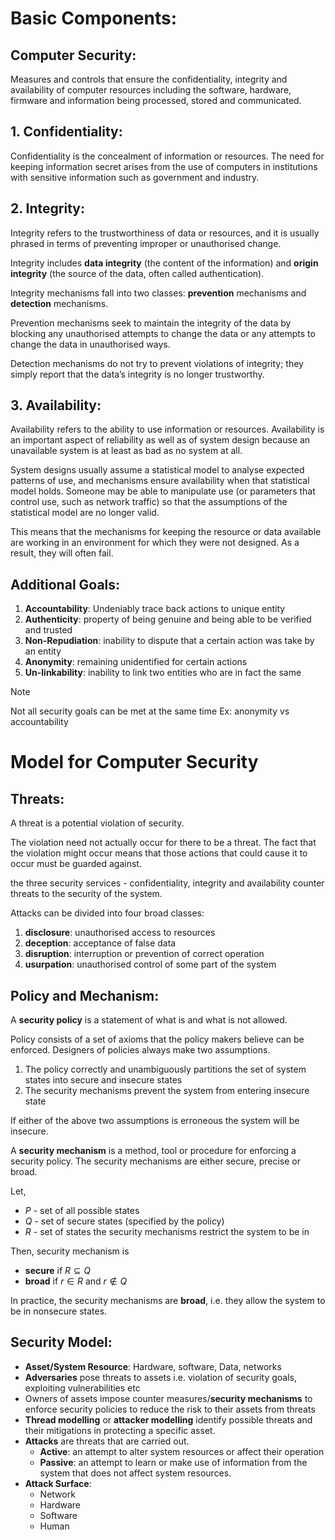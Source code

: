 # Basic Components:


## Computer Security:
Measures and controls that ensure the confidentiality, integrity and availability of computer resources including the software, hardware, firmware and information being processed, stored and communicated.


## 1. Confidentiality:
Confidentiality is the concealment of information or resources. The need for keeping information secret arises from the use of computers in institutions with sensitive information such as government and industry.

## 2. Integrity:
Integrity refers to the trustworthiness of data or resources, and it is usually phrased in terms of preventing improper or unauthorised change.

Integrity includes **data integrity** (the content of the information) and **origin integrity** (the source of the data, often called authentication).

Integrity mechanisms fall into two classes: **prevention** mechanisms and **detection** mechanisms.

Prevention mechanisms seek to maintain the integrity of the data by blocking any unauthorised attempts to change the data or any attempts to change the data in unauthorised ways.

Detection mechanisms do not try to prevent violations of integrity; they simply report that the data’s integrity is no longer trustworthy.

## 3. Availability:
Availability refers to the ability to use information or resources. Availability is an important aspect of reliability as well as of system design because an unavailable system is at least as bad as no system at all.

System designs usually assume a statistical model to analyse expected patterns of use, and mechanisms ensure availability when that statistical model holds. Someone may be able to manipulate use (or parameters that control use, such as network traffic) so that the assumptions of the statistical model are no longer valid. 

This means that the mechanisms for keeping the resource or data available are working in an environment for which they were not designed. As a result, they will often fail.

## Additional Goals:
1. **Accountability**: Undeniably trace back actions to unique entity
2. **Authenticity**: property of being genuine and being able to be verified and trusted
3. **Non-Repudiation**: inability to dispute that a certain action was take by an entity
4. **Anonymity**: remaining unidentified for certain actions
5. **Un-linkability**: inability to link two entities who are in fact the same

>[!note] 
>Not all security goals can be met at the same time
>Ex: anonymity vs accountability

# Model for Computer Security

## Threats:
A threat is a potential violation of security. 

The violation need not actually occur for there to be a threat. The fact that the violation might occur means that those actions that could cause it to occur must be guarded against.

the three security services - confidentiality, integrity and availability counter threats to the security of the system.

Attacks can be divided into four broad classes:
1. **disclosure**: unauthorised access to resources
2. **deception**: acceptance of false data
3. **disruption**: interruption or prevention of correct operation
4. **usurpation**: unauthorised control of some part of the system

## Policy and Mechanism:
A **security policy** is a statement of what is and what is not allowed.

Policy consists of a set of axioms that the policy makers believe can be enforced. Designers of policies always make two assumptions. 
1. The policy correctly and unambiguously partitions the set of system states into secure and insecure states
2. The security mechanisms prevent the system from entering insecure state

If either of the above two assumptions is erroneous the system will be insecure.


A **security mechanism** is a method, tool or procedure for enforcing a security policy.
The security mechanisms are either secure, precise or broad.

Let,
- $P$ - set of all possible states
- $Q$ - set of secure states (specified by the policy)
- $R$ - set of states the security mechanisms restrict the system to be in

Then, security mechanism is 
- **secure** if $R \subseteq Q$
- **broad** if $r \in R$ and $r \notin Q$

In practice, the security mechanisms are **broad**, i.e. they allow the system to be in nonsecure states.


## Security Model:
- **Asset/System Resource**: Hardware, software, Data, networks
- **Adversaries** pose threats to assets i.e. violation of security goals, exploiting vulnerabilities etc
- Owners of assets impose counter measures/**security mechanisms** to enforce security policies to reduce the risk to their assets from threats
- **Thread modelling** or **attacker modelling** identify possible threats and their mitigations in protecting a specific asset.
- **Attacks** are threats that are carried out.
	- **Active**: an attempt to alter system resources or affect their operation
	- **Passive**: an attempt to learn or make use of information from the system that does not affect system resources.
- **Attack Surface**:
	- Network
	- Hardware
	- Software
	- Human



